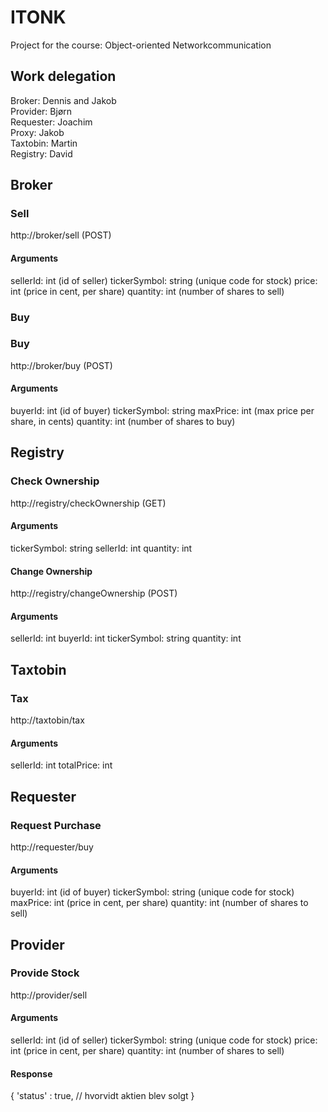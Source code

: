 # ITONK
Project for the course: Object-oriented Networkcommunication

## Work delegation

Broker: Dennis and Jakob  
Provider: Bjørn  
Requester: Joachim  
Proxy: Jakob  
Taxtobin: Martin  
Registry: David  

## Broker
### Sell
http://broker/sell (POST)
#### Arguments
sellerId: int (id of seller)
tickerSymbol: string (unique code for stock)
price: int (price in cent, per share)
quantity: int (number of shares to sell)

### Buy
### Buy
http://broker/buy (POST)
#### Arguments
buyerId: int (id of buyer)
tickerSymbol: string
maxPrice: int (max price per share, in cents)
quantity: int (number of shares to buy)

## Registry 
### Check Ownership
http://registry/checkOwnership (GET)
#### Arguments
tickerSymbol: string
sellerId: int
quantity: int
#### Change Ownership
http://registry/changeOwnership (POST)
#### Arguments
sellerId: int
buyerId: int
tickerSymbol: string
quantity: int

## Taxtobin
### Tax
http://taxtobin/tax
#### Arguments
sellerId: int
totalPrice: int

## Requester
### Request Purchase
http://requester/buy
#### Arguments
buyerId: int (id of buyer)
tickerSymbol: string (unique code for stock)
maxPrice: int (price in cent, per share)
quantity: int (number of shares to sell)

## Provider
### Provide Stock
http://provider/sell
#### Arguments
sellerId: int (id of seller)
tickerSymbol: string (unique code for stock)
price: int (price in cent, per share)
quantity: int (number of shares to sell)

#### Response

{
    'status' : true, // hvorvidt aktien blev solgt
}
